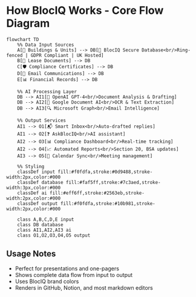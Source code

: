 # How BlocIQ Works - Core Flow Diagram

```mermaid
flowchart TD
    %% Data Input Sources
    A[🏢 Buildings & Units] --> DB[🔐 BlocIQ Secure Database<br/>Ring-fenced | GDPR Compliant | UK Hosted]
    B[📄 Lease Documents] --> DB
    C[🛡️ Compliance Certificates] --> DB
    D[📧 Email Communications] --> DB
    E[📊 Financial Records] --> DB
    
    %% AI Processing Layer
    DB --> AI1[🤖 OpenAI GPT-4<br/>Document Analysis & Drafting]
    DB --> AI2[📄 Google Document AI<br/>OCR & Text Extraction]
    DB --> AI3[🔍 Microsoft Graph<br/>Email Intelligence]
    
    %% Output Services
    AI1 --> O1[📬 Smart Inbox<br/>Auto-drafted replies]
    AI1 --> O2[❓ AskBlocIQ<br/>AI assistant]
    AI2 --> O3[📊 Compliance Dashboard<br/>Real-time tracking]
    AI2 --> O4[📈 Automated Reports<br/>Section 20, BSA updates]
    AI3 --> O5[📅 Calendar Sync<br/>Meeting management]
    
    %% Styling
    classDef input fill:#f0fdfa,stroke:#0d9488,stroke-width:2px,color:#000
    classDef database fill:#faf5ff,stroke:#7c3aed,stroke-width:3px,color:#000
    classDef ai fill:#eff6ff,stroke:#2563eb,stroke-width:2px,color:#000
    classDef output fill:#f0fdfa,stroke:#10b981,stroke-width:2px,color:#000
    
    class A,B,C,D,E input
    class DB database
    class AI1,AI2,AI3 ai
    class O1,O2,O3,O4,O5 output
```

## Usage Notes
- Perfect for presentations and one-pagers
- Shows complete data flow from input to output
- Uses BlocIQ brand colors
- Renders in GitHub, Notion, and most markdown editors
